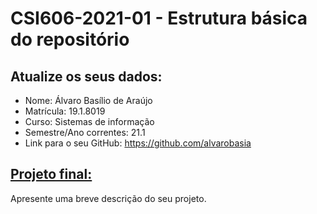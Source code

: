 # **CSI606-2021-01 - Estrutura básica do repositório**

## Atualize os seus dados:

- Nome: Álvaro Basílio de Araújo
- Matrícula: 19.1.8019
- Curso: Sistemas de informação
- Semestre/Ano correntes: 21.1
- Link para o seu GitHub: https://github.com/alvarobasia

## [Projeto final:](./Projeto/README.md) 

Apresente uma breve descrição do seu projeto.

